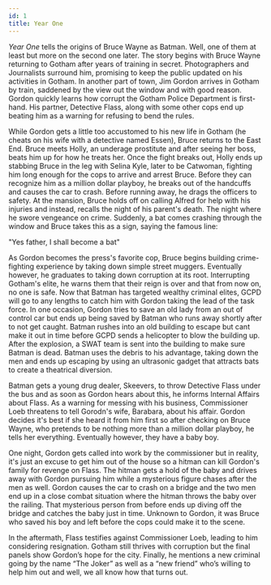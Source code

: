 ```yaml
---
id: 1
title: Year One  
---
```


*Year One* tells the origins of Bruce Wayne as Batman. Well, one of them at least but more on the second one later. The story begins with Bruce Wayne returning to Gotham after years of training in secret. Photographers and Journalists surround him, promising to keep the public updated on his activities in Gotham. In another part of town, Jim Gordon arrives in Gotham by train, saddened by the view out the window and with good reason. Gordon quickly learns how corrupt the Gotham Police Department is first-hand. His partner, Detective Flass, along with some other cops end up beating him as a warning for refusing to bend the rules.

While Gordon gets a little too accustomed to his new life in Gotham (he cheats on his wife with a detective named Essen), Bruce returns to the East End. Bruce meets Holly, an underage prostitute and after seeing her boss, beats him up for how he treats her. Once the fight breaks out, Holly ends up stabbing Bruce in the leg with Selina Kyle, later to be Catwoman, fighting him long enough for the cops to arrive and arrest Bruce. Before they can recognize him as a million dollar playboy, he breaks out of the handcuffs and causes the car to crash. Before running away, he drags the officers to safety. At the mansion, Bruce holds off on calling Alfred for help with his injuries and instead, recalls the night of his parent's death. The night where he swore vengeance on crime. Suddenly, a bat comes crashing through the window and Bruce takes this as a sign, saying the famous line:

"Yes father, I shall become a bat"

As Gordon becomes the press's favorite cop, Bruce begins building crime-fighting experience by taking down simple street muggers. Eventually however, he graduates to taking down corruption at its root. Interrupting Gotham's elite, he warns them that their reign is over and that from now on, no one is safe. Now that Batman has targeted wealthy criminal elites, GCPD will go to any lengths to catch him with Gordon taking the lead of the task force. In one occasion, Gordon tries to save an old lady from an out of control car but ends up being saved by Batman who runs away shortly after to not get caught. Batman rushes into an old building to escape but cant make it out in time before GCPD sends a helicopter to blow the building up. After the explosion, a SWAT team is sent into the building to make sure Batman is dead. Batman uses the debris to his advantage, taking down the men and ends up escaping by using an ultrasonic gadget that attracts bats to create a theatrical diversion.

Batman gets a young drug dealer, Skeevers, to throw Detective Flass under the bus and as soon as Gordon hears about this, he informs Internal Affairs about Flass. As a warning for messing with his business,  Commissioner Loeb threatens to tell Gorodn's wife, Barabara, about his affair. Gordon decides it's best if she heard it from him first so after checking on Bruce Wayne, who pretends to be nothing more than a million dollar playboy, he tells her everything. Eventually however, they have a baby boy.

One night, Gordon gets called into work by the commissioner but in reality, it's just an excuse to get him out of the house so a hitman can kill Gordon's family for revenge on Flass. The hitman gets a hold of the baby and drives away with Gordon pursuing him while a mysterious figure chases after the men as well. Gordon causes the car to crash on a bridge and the two men end up in a close combat situation where the hitman throws the baby over the railing. That mysterious person from before ends up diving off the bridge and catches the baby just in time. Unknown to Gordon, it was Bruce who saved his boy and left before the cops could make it to the scene.

In the aftermath, Flass testifies against Commissioner Loeb, leading to him considering resignation. Gotham still thrives with corruption but the final panels show Gordon’s hope for the city. Finally, he mentions a new criminal going by the name “The Joker” as well as a “new friend” who’s willing to help him out and well, we all know how that turns out.
